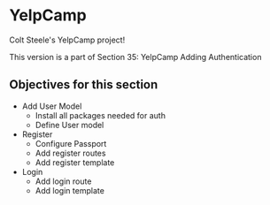 # YelpCamp
Colt Steele's YelpCamp project!

This version is a part of Section 35: YelpCamp Adding Authentication

## Objectives for this section
- Add User Model
    - Install all packages needed for auth
    - Define User model
- Register
    - Configure Passport
    - Add register routes
    - Add register template
- Login 
    - Add login route
    - Add login template